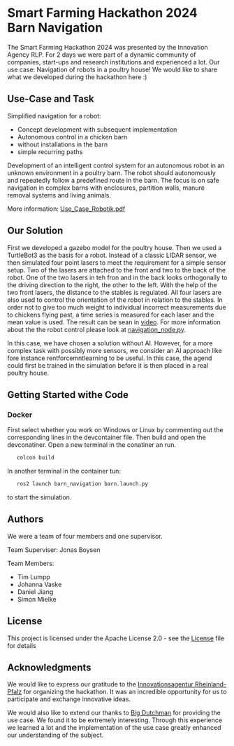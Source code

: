# Smart Farming Hackathon 2024 Barn Navigation

The Smart Farming Hackathon 2024 was presented by the Innovation Agency RLP. For 2 days we were part of a dynamic community of companies, start-ups and research institutions and experienced a lot. Our use case: Navigation of robots in a poultry house! We would like to share what we developed during the hackathon here :)

## Use-Case and Task

Simplified navigation for a robot:
- Concept development with subsequent implementation
- Autonomous control in a chicken barn
- without installations in the barn
- simple recurring paths

Development of an intelligent control system for an autonomous robot in an unknown environment in a poultry barn. The robot should autonomously and repeatedly follow a predefined route in the barn. The focus is on safe navigation in complex barns with enclosures, partition walls, manure removal systems and living animals.

More information: [Use_Case_Robotik.pdf](Use_Case_Robotik.pdf)

## Our Solution
First we developed a gazebo model for the poultry house. Then we used a TurtleBot3 as the basis for a robot. Instead of a classic LIDAR sensor, we then simulated four point lasers to meet the requirement for a simple sensor setup. Two of the lasers are attached to the front and two to the back of the robot. One of the two lasers in teh fron and in the back  looks orthogonally to the driving direction to the right, the other to the left. With the help of the two front lasers, the distance to the stables is regulated. All four lasers are also used to control the orientation of the robot in relation to the stables. In order not to give too much weight to individual incorrect measurements due to chickens flying past, a time series is measured for each laser and the mean value is used. The result can be sean in [video](barn_nav.mp4). For more information about the the robot control please look at [navigation_node.py](./workspace/src/barn_navigation/barn_navigation/navigation_node.py). 

In this case, we have chosen a solution without AI. However, for a more complex task with possibly more sensors, we consider an AI approach like fore instance rentforcemntlearning to be useful. In this case, the agend could first be trained in the simulation before it is then placed in a real poultry house. 

## Getting Started withe Code

### Docker
First select whether you work on Windows or Linux by commenting out the corresponding lines in the devcontainer file. 
Then build and open the devconatiner.
Open a new terminal in the conatiner an run.
```bash
   colcon build
```
In another terminal in the container tun:
```bash
   ros2 launch barn_navigation barn.launch.py 
```
to start the simulation.

## Authors

We were a team of four members and one supervisor.

Team Superviser: Jonas Boysen

Team Members: 
- Tim Lumpp
- Johanna Vaske
- Daniel Jiang
- Simon Mielke


## License

This project is licensed under the Apache License 2.0 - see the [License](LICENSE.md) file for details

## Acknowledgments

We would like to express our gratitude to the [Innovationsagentur Rheinland-Pfalz](https://innovationsagentur.rlp.de/) for organizing the hackathon. It was an incredible opportunity for us to participate and exchange innovative ideas.

We would also like to extend our thanks to [Big Dutchman](https://www.bigdutchman.com/de/startseite/) for providing the use case. We found it to be extremely interesting. Through this experience we learned a lot and the implementation of the use case greatly enhanced our understanding of the subject.

